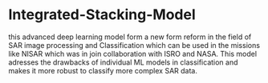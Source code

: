# Integrated-Stacking-Model
this advanced deep learning model form a new form reform in the field of SAR image processing and Classification which can be used in the missions like NISAR which was in join collaboration with ISRO and NASA. This model adresses the drawbacks of individual ML models in classification and makes it more robust to classify more complex SAR data.
